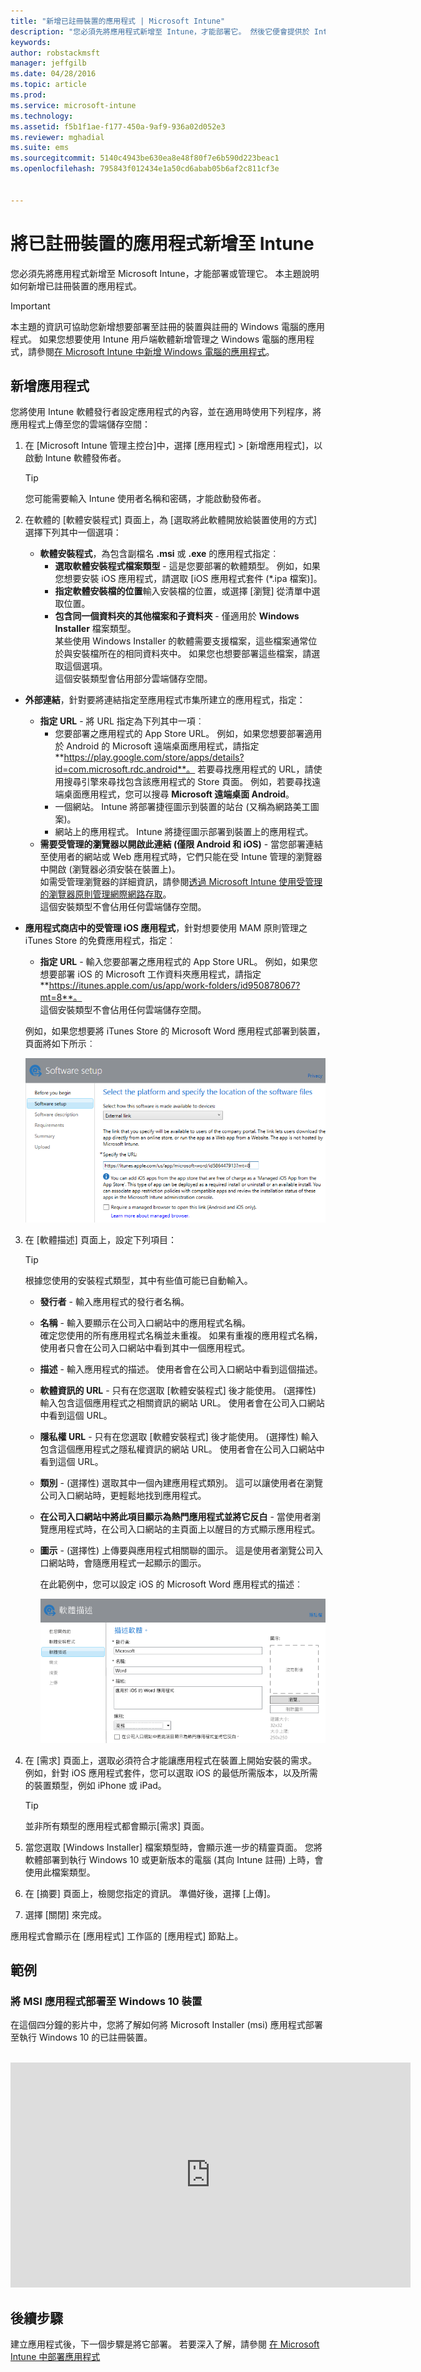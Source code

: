 ```yaml
---
title: "新增已註冊裝置的應用程式 | Microsoft Intune"
description: "您必須先將應用程式新增至 Intune，才能部署它。 然後它便會提供於 Intune 主控台中，您可以在其中部署和管理它。"
keywords: 
author: robstackmsft
manager: jeffgilb
ms.date: 04/28/2016
ms.topic: article
ms.prod: 
ms.service: microsoft-intune
ms.technology: 
ms.assetid: f5b1f1ae-f177-450a-9af9-936a02d052e3
ms.reviewer: mghadial
ms.suite: ems
ms.sourcegitcommit: 5140c4943be630ea8e48f80f7e6b590d223beac1
ms.openlocfilehash: 795843f012434e1a50cd6abab05b6af2c811cf3e


---
```


# 將已註冊裝置的應用程式新增至 Intune

您必須先將應用程式新增至 Microsoft Intune，才能部署或管理它。 本主題說明如何新增已註冊裝置的應用程式。


> [!IMPORTANT]
> 本主題的資訊可協助您新增想要部署至註冊的裝置與註冊的 Windows 電腦的應用程式。 如果您想要使用 Intune 用戶端軟體新增管理之 Windows 電腦的應用程式，請參閱[在 Microsoft Intune 中新增 Windows 電腦的應用程式](add-apps-for-windows-pcs-in-microsoft-intune.md)。

## 新增應用程式
您將使用 Intune 軟體發行者設定應用程式的內容，並在適用時使用下列程序，將應用程式上傳至您的雲端儲存空間：

1.  在 [Microsoft Intune 管理主控台][](https://manage.microsoft.com)中，選擇 [應用程式] &gt; [新增應用程式]，以啟動 Intune 軟體發佈者。

    > [!TIP]
    > 您可能需要輸入 Intune 使用者名稱和密碼，才能啟動發佈者。

2.  在軟體的 [軟體安裝程式] 頁面上，為 [選取將此軟體開放給裝置使用的方式] 選擇下列其中一個選項：
    - **軟體安裝程式**，為包含副檔名 **.msi** 或 **.exe** 的應用程式指定︰
        - **選取軟體安裝程式檔案類型** - 這是您要部署的軟體類型。 例如，如果您想要安裝 iOS 應用程式，請選取 [iOS 應用程式套件 (*.ipa 檔案)]。
        - **指定軟體安裝檔的位置**輸入安裝檔的位置，或選擇 [瀏覽] 從清單中選取位置。
        - **包含同一個資料夾的其他檔案和子資料夾** - 僅適用於 **Windows Installer** 檔案類型。<br>某些使用 Windows Installer 的軟體需要支援檔案，這些檔案通常位於與安裝檔所在的相同資料夾中。 如果您也想要部署這些檔案，請選取這個選項。<br>這個安裝類型會佔用部分雲端儲存空間。

  -   **外部連結**，針對要將連結指定至應用程式市集所建立的應用程式，指定：

        - **指定 URL** - 將 URL 指定為下列其中一項︰
            - 您要部署之應用程式的 App Store URL。 例如，如果您想要部署適用於 Android 的 Microsoft 遠端桌面應用程式，請指定 **https://play.google.com/store/apps/details?id=com.microsoft.rdc.android**。 若要尋找應用程式的 URL，請使用搜尋引擎來尋找包含該應用程式的 Store 頁面。 例如，若要尋找遠端桌面應用程式，您可以搜尋 **Microsoft 遠端桌面 Android**。
            - 一個網站。 Intune 將部署捷徑圖示到裝置的站台 (又稱為網路美工圖案)。
            - 網站上的應用程式。 Intune 將捷徑圖示部署到裝置上的應用程式。
        - **需要受管理的瀏覽器以開啟此連結 (僅限 Android 和 iOS)** - 當您部署連結至使用者的網站或 Web 應用程式時，它們只能在受 Intune 管理的瀏覽器中開啟 (瀏覽器必須安裝在裝置上)。<br>如需受管理瀏覽器的詳細資訊，請參閱[透過 Microsoft Intune 使用受管理的瀏覽器原則管理網際網路存取](manage-internet-access-using-managed-browser-policies.md)。<br>這個安裝類型不會佔用任何雲端儲存空間。

  -   **應用程式商店中的受管理 iOS 應用程式**，針對想要使用 MAM 原則管理之 iTunes Store 的免費應用程式，指定︰

        - **指定 URL** - 輸入您要部署之應用程式的 App Store URL。 例如，如果您想要部署 iOS 的 Microsoft 工作資料夾應用程式，請指定 **https://itunes.apple.com/us/app/work-folders/id950878067?mt=8**。<br>這個安裝類型不會佔用任何雲端儲存空間。

        例如，如果您想要將 iTunes Store 的 Microsoft Word 應用程式部署到裝置，頁面將如下所示︰
        
        ![Intune 軟體發行者](./media/publisher-for-mobile.png)

3.  在 [軟體描述] 頁面上，設定下列項目：

    > [!TIP]
    > 根據您使用的安裝程式類型，其中有些值可能已自動輸入。

    - **發行者** - 輸入應用程式的發行者名稱。
    - **名稱** - 輸入要顯示在公司入口網站中的應用程式名稱。<br>確定您使用的所有應用程式名稱並未重複。 如果有重複的應用程式名稱，使用者只會在公司入口網站中看到其中一個應用程式。
    - **描述** - 輸入應用程式的描述。 使用者會在公司入口網站中看到這個描述。
    - **軟體資訊的 URL** - 只有在您選取 [軟體安裝程式] 後才能使用。 (選擇性) 輸入包含這個應用程式之相關資訊的網站 URL。 使用者會在公司入口網站中看到這個 URL。
    - **隱私權 URL** - 只有在您選取 [軟體安裝程式] 後才能使用。 (選擇性) 輸入包含這個應用程式之隱私權資訊的網站 URL。 使用者會在公司入口網站中看到這個 URL。
    - **類別** - (選擇性) 選取其中一個內建應用程式類別。 這可以讓使用者在瀏覽公司入口網站時，更輕鬆地找到應用程式。
    - **在公司入口網站中將此項目顯示為熱門應用程式並將它反白** - 當使用者瀏覽應用程式時，在公司入口網站的主頁面上以醒目的方式顯示應用程式。
    - **圖示** - (選擇性) 上傳要與應用程式相關聯的圖示。 這是使用者瀏覽公司入口網站時，會隨應用程式一起顯示的圖示。

        在此範例中，您可以設定 iOS 的 Microsoft Word 應用程式的描述︰

        ![軟體描述範例](./media/ios-software-description.png)

4.  在 [需求] 頁面上，選取必須符合才能讓應用程式在裝置上開始安裝的需求。 例如，針對 iOS 應用程式套件，您可以選取 iOS 的最低所需版本，以及所需的裝置類型，例如 iPhone 或 iPad。

    > [!TIP]
    > 並非所有類型的應用程式都會顯示[需求] 頁面。

5.  當您選取 [Windows Installer] 檔案類型時，會顯示進一步的精靈頁面。 您將軟體部署到執行 Windows 10 或更新版本的電腦 (其向 Intune 註冊) 上時，會使用此檔案類型。

6.  在 [摘要] 頁面上，檢閱您指定的資訊。 準備好後，選擇 [上傳]。

7.  選擇 [關閉] 來完成。

應用程式會顯示在 [應用程式] 工作區的 [應用程式] 節點上。

## 範例

### 將 MSI 應用程式部署至 Windows 10 裝置
在這個四分鐘的影片中，您將了解如何將 Microsoft Installer (msi) 應用程式部署至執行 Windows 10 的已註冊裝置。<br><br>

<iframe src="https://channel9.msdn.com/Series/How-to-Control-the-Uncontrolled/6--How-to-Deploy-MSI-Applications-to-Windows-10-Using-Intune-and-Mobile-Device-Management-MDM/player" width="640" height="360" allowFullScreen frameBorder="0"></iframe>

## 後續步驟

建立應用程式後，下一個步驟是將它部署。 若要深入了解，請參閱 [在 Microsoft Intune 中部署應用程式](deploy-apps.md)






<!--HONumber=Jul16_HO2-->


